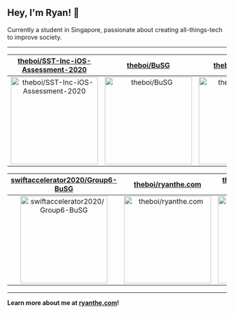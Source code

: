 ## Hey, I'm Ryan! 👋

Currently a student in Singapore, passionate about creating all-things-tech to improve society.

---

| [theboi/SST-Inc-iOS-Assessment-2020](https://github.com/theboi/SST-Inc-iOS-Assessment-2020) | [theboi/BuSG](https://github.com/theboi/BuSG) | [theboi/sdl-game](https://github.com/theboi/sdl-game) |
| :-: | :-: | :-: |
| <a href="https://github.com/theboi/SST-Inc-iOS-Assessment-2020"><img src="https://github.com/theboi/theboi/raw/main/DISPLAY.jpg" alt="theboi/SST-Inc-iOS-Assessment-2020" title="theboi/SST-Inc-iOS-Assessment-2020" width="200" height="200"></a> | <a href="https://github.com/theboi/BuSG"><img src="https://github.com/theboi/BuSG/raw/main/DISPLAY.jpg" alt="theboi/BuSG" title="theboi/BuSG" width="200" height="200"></a> | <a href="https://github.com/theboi/sdl-game"><img src="https://github.com/theboi/theboi/raw/main/DISPLAY.jpg" alt="theboi/sdl-game" title="theboi/sdl-game" width="200" height="200"></a> |

| [swiftaccelerator2020/Group6-BuSG](https://github.com/swiftaccelerator2020/Group6-BuSG) | [theboi/ryanthe.com](https://github.com/theboi/ryanthe.com) | [theboi/ryan-personal-website](https://github.com/theboi/ryan-personal-website) |
| :-: | :-: | :-: |
| <a href="https://github.com/swiftaccelerator2020/Group6-BuSG"><img src="https://github.com/swiftaccelerator2020/Group6-BuSG/raw/main/DISPLAY.jpg" alt="swiftaccelerator2020/Group6-BuSG" title="swiftaccelerator2020/Group6-BuSG" width="200" height="200"></a> | <a href="https://github.com/theboi/ryanthe.com"><img src="https://github.com/theboi/theboi/raw/main/DISPLAY.jpg" alt="theboi/ryanthe.com" title="theboi/ryanthe.com" width="200" height="200"></a> | <a href="https://github.com/theboi/ryan-personal-website"><img src="https://github.com/theboi/theboi/raw/main/DISPLAY.jpg" alt="theboi/ryan-personal-website" title="theboi/ryan-personal-website" width="200" height="200"></a> |



---

**Learn more about me at [ryanthe.com](https://www.ryanthe.com)!**